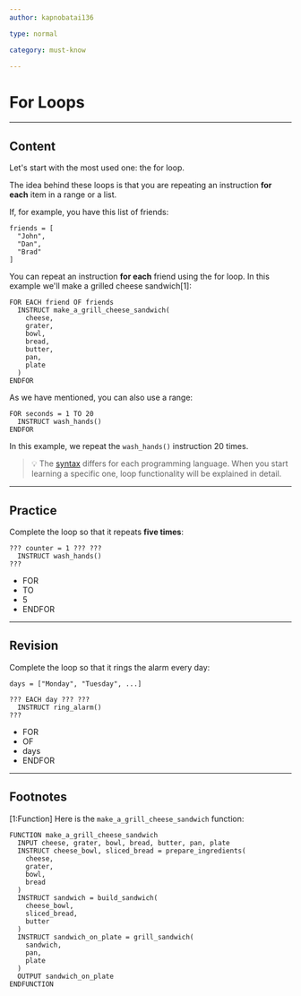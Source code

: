 ```yaml
---
author: kapnobatai136

type: normal

category: must-know

---
```


# For Loops

---
## Content

Let's start with the most used one: the for loop.

The idea behind these loops is that you are repeating an instruction **for each** item in a range or a list.

If, for example, you have this list of friends:
```plain-text
friends = [
  "John",
  "Dan",
  "Brad"
]
```

You can repeat an instruction **for each** friend using the for loop. In this example we'll make a grilled cheese sandwich[1]:

```plain-text
FOR EACH friend OF friends
  INSTRUCT make_a_grill_cheese_sandwich(
    cheese, 
    grater, 
    bowl, 
    bread, 
    butter, 
    pan, 
    plate
  )
ENDFOR
```

As we have mentioned, you can also use a range:

```plain-text
FOR seconds = 1 TO 20
  INSTRUCT wash_hands()
ENDFOR
```

In this example, we repeat the `wash_hands()` instruction 20 times.

> 💡 The [syntax](https://www.enki.com/glossary/general/syntax) differs for each programming language. When you start learning a specific one, loop functionality will be explained in detail.

---
## Practice

Complete the loop so that it repeats **five times**:

```plain-text
??? counter = 1 ??? ???
  INSTRUCT wash_hands()
???
```

* FOR
* TO
* 5
* ENDFOR

---
## Revision

Complete the loop so that it rings the alarm every day:

```plain-text
days = ["Monday", "Tuesday", ...]

??? EACH day ??? ???
  INSTRUCT ring_alarm()
???
```

* FOR
* OF
* days
* ENDFOR

---
## Footnotes

[1:Function]
Here is the `make_a_grill_cheese_sandwich` function:
```plain-text
FUNCTION make_a_grill_cheese_sandwich
  INPUT cheese, grater, bowl, bread, butter, pan, plate
  INSTRUCT cheese_bowl, sliced_bread = prepare_ingredients(
    cheese, 
    grater, 
    bowl, 
    bread
  )
  INSTRUCT sandwich = build_sandwich(
    cheese_bowl, 
    sliced_bread, 
    butter
  )
  INSTRUCT sandwich_on_plate = grill_sandwich(
    sandwich, 
    pan, 
    plate
  )
  OUTPUT sandwich_on_plate
ENDFUNCTION
```
